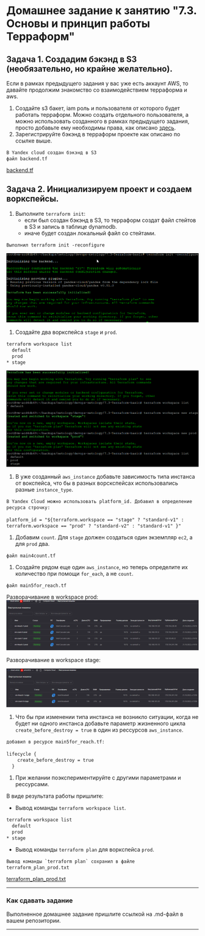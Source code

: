 # Домашнее задание к занятию "7.3. Основы и принцип работы Терраформ"

## Задача 1. Создадим бэкэнд в S3 (необязательно, но крайне желательно).

Если в рамках предыдущего задания у вас уже есть аккаунт AWS, то давайте продолжим знакомство со взаимодействием
терраформа и aws. 

1. Создайте s3 бакет, iam роль и пользователя от которого будет работать терраформ. Можно создать отдельного пользователя,
а можно использовать созданного в рамках предыдущего задания, просто добавьте ему необходимы права, как описано 
[здесь](https://www.terraform.io/docs/backends/types/s3.html).
1. Зарегистрируйте бэкэнд в терраформ проекте как описано по ссылке выше. 
```
В Yandex cloud создан бэкэнд в S3
файл backend.tf
```
[backend.tf](backend.tf)

## Задача 2. Инициализируем проект и создаем воркспейсы. 

1. Выполните `terraform init`:
    * если был создан бэкэнд в S3, то терраформ создат файл стейтов в S3 и запись в таблице 
dynamodb.
    * иначе будет создан локальный файл со стейтами.  

```
Выполнил terraform init -reconfigure
```
![7.3_tf_init](img/7.3_tf_init.png "terraform init")

1. Создайте два воркспейса `stage` и `prod`.

```
terraform workspace list
  default
  prod
* stage
```

![7.3_workspases](img/7.3_workspases.png "terraform workspaces")

1. В уже созданный `aws_instance` добавьте зависимость типа инстанса от вокспейса, что бы в разных ворскспейсах 
использовались разные `instance_type`.

```
В Yandex Cloud можно использовать platform_id. Добавил в определение ресурса строчку:

platform_id = "${terraform.workspace == "stage" ? "standard-v1" : terraform.workspace == "prod" ? "standard-v2" : "standard-v1" }"

```


1. Добавим `count`. Для `stage` должен создаться один экземпляр `ec2`, а для `prod` два. 

```
файл main4count.tf

```

1. Создайте рядом еще один `aws_instance`, но теперь определите их количество при помощи `for_each`, а не `count`.

```
файл main5for_reach.tf

```

Разворачивание в workspace prod:
![7.3_vm4-5prod](img/7.3_vm4-5prod.png "7.3_vm prod")

Разворачивание в workspace stage:

![7.3_vm4-5stage](img/7.3_vm4-5stage.png "7.3_vm stage")

1. Что бы при изменении типа инстанса не возникло ситуации, когда не будет ни одного инстанса добавьте параметр
жизненного цикла `create_before_destroy = true` в один из рессурсов `aws_instance`.

```
добавил в ресурсе main5for_reach.tf:

lifecycle {
    create_before_destroy = true
  }
```

1. При желании поэкспериментируйте с другими параметрами и рессурсами.

В виде результата работы пришлите:
* Вывод команды `terraform workspace list`.

```
terraform workspace list
  default
  prod
* stage

```
* Вывод команды `terraform plan` для воркспейса `prod`.  

```
Вывод команды `terraform plan` сохранил в файле terraform_plan_prod.txt

```
[terraform_plan_prod.txt](terraform_plan_prod.txt)

---

### Как cдавать задание

Выполненное домашнее задание пришлите ссылкой на .md-файл в вашем репозитории.

---
